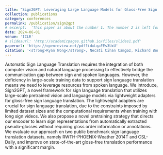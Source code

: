```yaml
---
title: "Sign2GPT: Leveraging Large Language Models for Gloss-Free Sign Language Translation"
collection: publications
category: conferences
permalink: /publication/sign2gpt
# excerpt:  'This paper is about the number 1. The number 2 is left for future work.'
date: 2024-06-01
venue: 'ICLR'
# slidesurl: 'http://academicpages.github.io/files/slides1.pdf'
paperurl: 'https://openreview.net/pdf?id=LqaEEs3UxU'
citation: '<strong>Ryan Wong</strong>, Necati Cihan Camgoz, Richard Bowden'
---
```


Automatic Sign Language Translation requires the integration of both computer vision and natural language processing to effectively bridge the communication gap between sign and spoken languages. However, the deficiency in large-scale training data to support sign language translation means we need to leverage resources from spoken language. We introduce, Sign2GPT, a novel framework for sign language translation that utilizes large-scale pretrained vision and language models via lightweight adapters for gloss-free sign language translation. The lightweight adapters are crucial for sign language translation, due to the constraints imposed by limited dataset sizes and the computational requirements when training with long sign videos. We also propose a novel pretraining strategy that directs our encoder to learn sign representations from automatically extracted pseudo-glosses without requiring gloss order information or annotations. We evaluate our approach on two public benchmark sign language translation datasets, namely RWTH-PHOENIX-Weather 2014T and CSL-Daily, and improve on state-of-the-art gloss-free translation performance with a significant margin.
